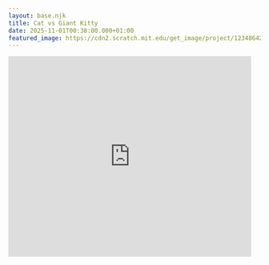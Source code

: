 ```yaml
---
layout: base.njk
title: Cat vs Giant Kitty
date: 2025-11-01T00:38:00.000+01:00
featured_image: https://cdn2.scratch.mit.edu/get_image/project/1234864262_100x80.png
---
```

<iframe src="https://scratch.mit.edu/projects/1234864262/embed" allowtransparency="true" width="485" height="402" frameborder="0" scrolling="no" allowfullscreen></iframe>
